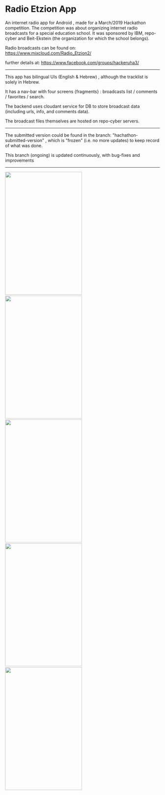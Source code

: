 # Radio Etzion App

An internet radio app for Android , made for a March/2019 Hackathon competition.
The competition was about organizing internet radio broadcasts for a special education school.
It was sponsored by IBM, repo-cyber and Beit-Ekstein (the organization for which the school belongs).

Radio broadcasts can be found on: https://www.mixcloud.com/Radio_Etzion2/

further details at: https://www.facebook.com/groups/hackeruha3/

---------------------------

This app has bilingual UIs (English & Hebrew) , although the tracklist is solely in Hebrew.

It has a nav-bar with four screens {fragments} : broadcasts list / comments / favorites / search.

The backend uses cloudant service for DB to store broadcast data (including urls, info, and comments data).

The broadcast files themselves are hosted on repo-cyber servers. 

---------------------------

The submitted version could be found in the branch:  "hachathon-submitted-version" , which is "frozen" (i.e. no more updates) to keep record of what was done.

This branch (ongoing) is updated continuously, with bug-fixes and improvements 

----------------------------

<img src="https://user-images.githubusercontent.com/48130426/60389702-667ebb00-9acf-11e9-8a92-381812014630.png" width=250 height=400/>&emsp;<img src="https://user-images.githubusercontent.com/48130426/60389705-6e3e5f80-9acf-11e9-974f-7e5ddc1ed310.png" width=250 height=400/>&emsp;<img src="https://user-images.githubusercontent.com/48130426/60389706-6ed6f600-9acf-11e9-94c1-fabdb3f77e99.png" width=250 height=400/>&emsp;<img src="https://user-images.githubusercontent.com/48130426/60389707-6ed6f600-9acf-11e9-938e-337a02c859e5.png" width=250 height=400/>&emsp;<img src="https://user-images.githubusercontent.com/48130426/60389709-6ed6f600-9acf-11e9-93f9-cb5a2e21c2da.png" width=250 height=400/>
